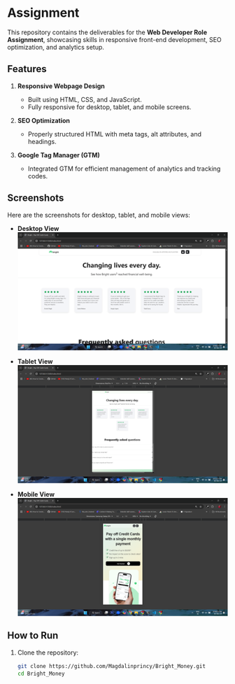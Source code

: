 # Assignment 

This repository contains the deliverables for the **Web Developer Role Assignment**, showcasing skills in responsive front-end development, SEO optimization, and analytics setup.  

## Features  
1. **Responsive Webpage Design**  
   - Built using HTML, CSS, and JavaScript.  
   - Fully responsive for desktop, tablet, and mobile screens.  

2. **SEO Optimization**  
   - Properly structured HTML with meta tags, alt attributes, and headings.  

3. **Google Tag Manager (GTM)**  
   - Integrated GTM for efficient management of analytics and tracking codes. 

## Screenshots  
Here are the screenshots for desktop, tablet, and mobile views:

- **Desktop View**  
  ![Desktop View](assets/screenshots/Desktop_View.png)

- **Tablet View**  
  ![Tablet View](assets/screenshots/Tablet_View.png)

- **Mobile View**  
  ![Mobile View](assets/screenshots/Mobile_View.png)

## How to Run  
1. Clone the repository:  
   ```bash
   git clone https://github.com/Magdalinprincy/Bright_Money.git
   cd Bright_Money
